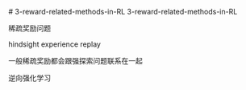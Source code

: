 ﻿﻿﻿﻿﻿# 3-reward-related-methods-in-RL3-reward-related-methods-in-RL稀疏奖励问题hindsight experience replay一般稀疏奖励都会跟强探索问题联系在一起逆向强化学习